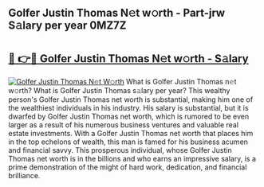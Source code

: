 ## Golfer Justin Thomas N𝚎t w𝚘rth - Part-jrw S𝚊lary per year 0MZ7Z

# <h2><a href="http://gc2g0f.nevu.top/?p=Golfer+Justin+Thomas">🔗 👉🔴 Golfer Justin Thomas N𝚎t w𝚘rth - S𝚊lary</a></h2>

[![Golfer Justin Thomas N𝚎t W𝚘rth](https://i.imgur.com/Oavwk0R.jpeg)](http://gc2g0f.nevu.top/?p=Golfer+Justin+Thomas)
What is Golfer Justin Thomas n𝚎t w𝚘rth? What is Golfer Justin Thomas s𝚊lary per year?
This wealthy person's Golfer Justin Thomas net worth is substantial, making him one of the wealthiest individuals in his industry. His salary is substantial, but it is dwarfed by Golfer Justin Thomas net worth, which is rumored to be even larger as a result of his numerous business ventures and valuable real estate investments. With a Golfer Justin Thomas net worth that places him in the top echelons of wealth, this man is famed for his business acumen and financial savvy. This prosperous individual, whose Golfer Justin Thomas net worth is in the billions and who earns an impressive salary, is a prime demonstration of the might of hard work, dedication, and financial brilliance.
